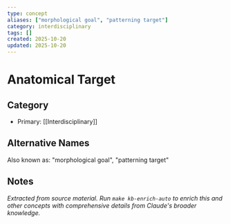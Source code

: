 ```yaml
---
type: concept
aliases: ["morphological goal", "patterning target"]
category: interdisciplinary
tags: []
created: 2025-10-20
updated: 2025-10-20
---
```


# Anatomical Target

## Category

- Primary: [[Interdisciplinary]]

## Alternative Names

Also known as: "morphological goal", "patterning target"

## Notes

*Extracted from source material. Run `make kb-enrich-auto` to enrich this and other concepts with comprehensive details from Claude's broader knowledge.*
